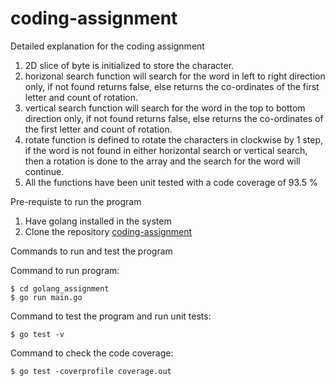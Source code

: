 # coding-assignment

Detailed explanation for the coding assignment
1. 2D slice of byte is initialized to store the character. 
2. horizonal search function will search for the word in left to right direction only, if not found returns false, else returns the co-ordinates of the first letter and count of rotation. 
3. vertical search function will search for the word in the top to bottom direction only, if not found returns false, else returns the co-ordinates of the first letter and count of rotation. 
4. rotate function is defined to rotate the characters in clockwise by 1 step, if the word is not found in either horizontal search or vertical search, then a rotation is done to the array and the search for the word will continue.
5. All the functions have been unit tested with a code coverage of 93.5 %


Pre-requiste to run the program
1. Have golang installed in the system
2. Clone the repository [coding-assignment](https://github.com/svn123/coding-assignment.git)


Commands to run and test the program

Command to run program:
```
$ cd golang_assignment
$ go run main.go
```

Command to test the program and run unit tests:
```
$ go test -v
```

Command to check the code coverage:
```
$ go test -coverprofile coverage.out
```




